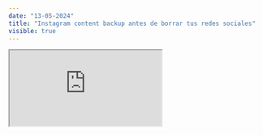 ```yaml
---
date: "13-05-2024"
title: "Instagram content backup antes de borrar tus redes sociales"
visible: true
---
```

<iframe src="https://www.youtube.com/embed/-0uS0w7FwLg" allowfullscreen></iframe>
